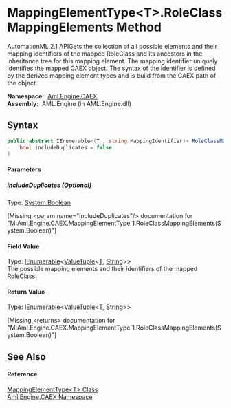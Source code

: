 MappingElementType&lt;T>.RoleClassMappingElements Method
========================================================
AutomationML 2.1 APIGets the collection of all possible elements and their mapping identifiers of the mapped RoleClass and its ancestors in the inheritance tree for this mapping element. The mapping identifier uniquely identifies the mapped CAEX object. The syntax of the identifier is defined by the derived mapping element types and is build from the CAEX path of the object.

  **Namespace:**  [Aml.Engine.CAEX][1]  
  **Assembly:**  AML.Engine (in AML.Engine.dll)

Syntax
------

```csharp
public abstract IEnumerable<(T , string MappingIdentifier)> RoleClassMappingElements(
	bool includeDuplicates = false
)
```

#### Parameters

##### *includeDuplicates* (Optional)
Type: [System.Boolean][2]  

[Missing &lt;param name="includeDuplicates"/> documentation for "M:Aml.Engine.CAEX.MappingElementType`1.RoleClassMappingElements(System.Boolean)"]


#### Field Value
Type: [IEnumerable][3]&lt;[ValueTuple][4]&lt;[T][5], [String][6]>>  
 The possible mapping elements and their identifiers of the mapped RoleClass. 
#### Return Value
Type: [IEnumerable][3]&lt;[ValueTuple][4]&lt;[T][5], [String][6]>>  

[Missing &lt;returns> documentation for "M:Aml.Engine.CAEX.MappingElementType`1.RoleClassMappingElements(System.Boolean)"]


See Also
--------

#### Reference
[MappingElementType&lt;T> Class][5]  
[Aml.Engine.CAEX Namespace][1]  

[1]: ../README.md
[2]: https://docs.microsoft.com/dotnet/api/system.boolean
[3]: https://docs.microsoft.com/dotnet/api/system.collections.generic.ienumerable-1
[4]: https://docs.microsoft.com/dotnet/api/system.valuetuple-2
[5]: README.md
[6]: https://docs.microsoft.com/dotnet/api/system.string
[7]: https://www.automationml.org
[8]: ../../icons/logoShade.png